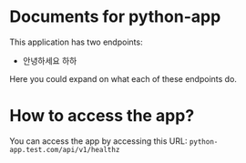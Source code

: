 # Documents for python-app

This application has two endpoints:

- 안녕하세요 하하

Here you could expand on what each of these endpoints do.

# How to access the app?

You can access the app by accessing this URL: `python-app.test.com/api/v1/healthz`

